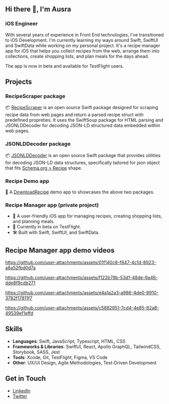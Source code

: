 ## Hi there 👋, I'm Ausra


### iOS Engineer

With several years of experience in Front End technologies, I've transitioned to iOS Development. I'm currently learning my ways around Swift, SwiftUI and SwiftData while working on my personal project. It's a recipe manager app for iOS that helps you collect recipes from the web, arrange them into collections, create shopping lists, and plan meals for the days ahead.

The app is now in beta and available for TestFlight users.

## Projects

### RecipeScraper package
  📦 [RecipeScraper](https://github.com/Ausra/RecipeScraper) is an open source Swift package designed for scraping recipe data from web pages and return a parsed recipe struct with predefined propreties. It uses the SwiftSoup package for HTML parsing and JSONLDDecoder for decoding JSON-LD structured data embedded within web pages.

### JSONLDDecoder package
📦 [JSONLDDecoder](https://github.com/Ausra/JSONLDDecoder) is an open source Swift package that provides utilities for decoding JSON-LD data structures, specifically tailored for json object that fits [Schema.org > Recipe](https://schema.org/Recipe) shape. 

### Recipe Demo app

📱 A [DownloadRecipe](https://github.com/Ausra/DownloadRecipeAppDemo) demo app to showcases the above two packages.

### Recipe Manager app (private project)
- 📱 A user-friendly iOS app for managing recipes, creating shopping lists, and planning meals.
 - 🚀 Currently in beta on TestFlight. 
 - 🛠️ Built with Swift, SwiftUI, and SwiftData.

## Recipe Manager app demo videos

https://github.com/user-attachments/assets/01f140c8-f847-4c1d-8923-a8a52fbd0d7a

https://github.com/user-attachments/assets/f122b78b-53d1-48de-9a46-dde8f9cdb271

https://github.com/user-attachments/assets/e4a1a2a3-a986-4de0-9910-3782f17811f7

https://github.com/user-attachments/assets/c5882951-7cd4-4e85-82a8-49539ef1effd


## Skills
 - **Languages**: Swift, JavaScript, Typescript, HTML, CSS
 - **Frameworks & Libraries**: SwiftUI, React, Apollo GraphQL, TailwindCSS, Storybook, SASS, Jest
 - **Tools**: Xcode, Git, TestFlight, Figma, VS Code
 - **Other**: UX/UI Design, Agile Methodologies, Test-Driven Development

## Get in Touch
- [LinkedIn](https://www.linkedin.com/in/ausrabalyniene/) 
- [Twitter](https://x.com/AusraMe)

